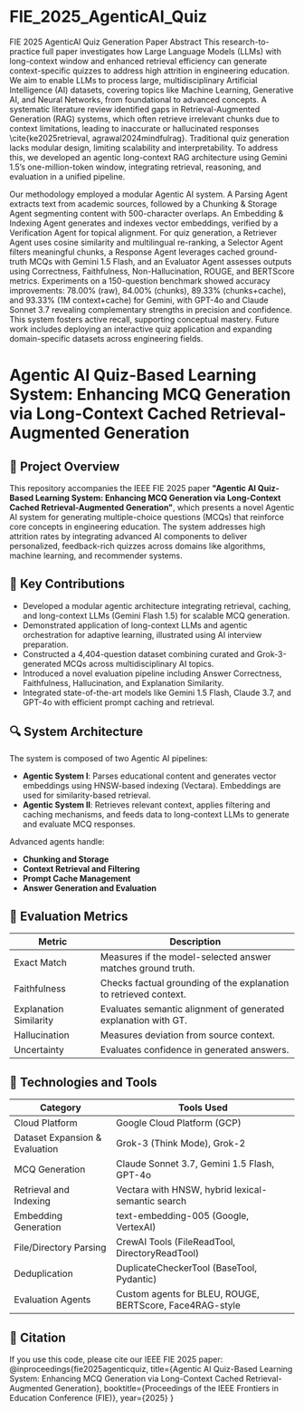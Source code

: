 # FIE_2025_AgenticAI_Quiz
FIE 2025 AgenticAI Quiz Generation Paper
Abstract
This research-to-practice full paper investigates how Large Language Models (LLMs) with long-context window and enhanced retrieval efficiency can generate context-specific quizzes to address high attrition in engineering education. We aim to enable LLMs to process large, multidisciplinary Artificial Intelligence (AI) datasets, covering topics like Machine Learning, Generative AI, and Neural Networks, from foundational to advanced concepts. A systematic literature review identified gaps in Retrieval-Augmented Generation (RAG) systems, which often retrieve irrelevant chunks due to context limitations, leading to inaccurate or hallucinated responses \cite{ke2025retrieval, agrawal2024mindfulrag}. Traditional quiz generation lacks modular design, limiting scalability and interpretability. To address this, we developed an agentic long-context RAG architecture using Gemini 1.5’s one-million-token window, integrating retrieval, reasoning, and evaluation in a unified pipeline.

Our methodology employed a modular Agentic AI system. A Parsing Agent extracts text from academic sources, followed by a Chunking & Storage Agent segmenting content with 500-character overlaps. An Embedding & Indexing Agent generates and indexes vector embeddings, verified by a Verification Agent for topical alignment. For quiz generation, a Retriever Agent uses cosine similarity and multilingual re-ranking, a Selector Agent filters meaningful chunks, a Response Agent leverages cached ground-truth MCQs with Gemini 1.5 Flash, and an Evaluator Agent assesses outputs using Correctness, Faithfulness, Non-Hallucination, ROUGE, and BERTScore metrics. Experiments on a 150-question benchmark showed accuracy improvements: 78.00\% (raw), 84.00\% (chunks), 89.33\% (chunks+cache), and 93.33\% (1M context+cache) for Gemini, with GPT-4o and Claude Sonnet 3.7 revealing complementary strengths in precision and confidence. This system fosters active recall, supporting conceptual mastery. Future work includes deploying an interactive quiz application and expanding domain-specific datasets across engineering fields.

# Agentic AI Quiz-Based Learning System: Enhancing MCQ Generation via Long-Context Cached Retrieval-Augmented Generation

## 📘 Project Overview
This repository accompanies the IEEE FIE 2025 paper **"Agentic AI Quiz-Based Learning System: Enhancing MCQ Generation via Long-Context Cached Retrieval-Augmented Generation"**, which presents a novel Agentic AI system for generating multiple-choice questions (MCQs) that reinforce core concepts in engineering education. The system addresses high attrition rates by integrating advanced AI components to deliver personalized, feedback-rich quizzes across domains like algorithms, machine learning, and recommender systems.

## 🧠 Key Contributions
- Developed a modular agentic architecture integrating retrieval, caching, and long-context LLMs (Gemini Flash 1.5) for scalable MCQ generation.
- Demonstrated application of long-context LLMs and agentic orchestration for adaptive learning, illustrated using AI interview preparation.
- Constructed a 4,404-question dataset combining curated and Grok-3-generated MCQs across multidisciplinary AI topics.
- Introduced a novel evaluation pipeline including Answer Correctness, Faithfulness, Hallucination, and Explanation Similarity.
- Integrated state-of-the-art models like Gemini 1.5 Flash, Claude 3.7, and GPT-4o with efficient prompt caching and retrieval.

## 🔍 System Architecture
The system is composed of two Agentic AI pipelines:
- **Agentic System I**: Parses educational content and generates vector embeddings using HNSW-based indexing (Vectara). Embeddings are used for similarity-based retrieval.
- **Agentic System II**: Retrieves relevant context, applies filtering and caching mechanisms, and feeds data to long-context LLMs to generate and evaluate MCQ responses.

Advanced agents handle:
- **Chunking and Storage**
- **Context Retrieval and Filtering**
- **Prompt Cache Management**
- **Answer Generation and Evaluation**

## 🧪 Evaluation Metrics
| Metric                | Description                                                      |
|-----------------------|------------------------------------------------------------------|
| Exact Match           | Measures if the model-selected answer  matches ground truth.     |
| Faithfulness          | Checks factual grounding of the explanation to retrieved context.|
| Explanation Similarity| Evaluates semantic alignment of generated explanation with GT.   |
| Hallucination         | Measures deviation from source context.                          |
| Uncertainty           | Evaluates confidence in generated answers.                       |

## 🧱 Technologies and Tools
| Category                       | Tools Used                                               |
|--------------------------------|----------------------------------------------------------|
| Cloud Platform                 | Google Cloud Platform (GCP)                              |
| Dataset Expansion \& Evaluation| Grok-3 (Think Mode), Grok-2                              |
| MCQ Generation                 | Claude Sonnet 3.7, Gemini 1.5 Flash, GPT-4o              |
| Retrieval and Indexing         | Vectara with HNSW, hybrid lexical-semantic search        |
| Embedding Generation           | text-embedding-005 (Google, VertexAI)                    |
| File/Directory Parsing         | CrewAI Tools (FileReadTool, DirectoryReadTool)           |
| Deduplication                  | DuplicateCheckerTool (BaseTool, Pydantic)                |
| Evaluation Agents              | Custom agents for BLEU, ROUGE, BERTScore, Face4RAG-style |

## 📜 Citation
If you use this code, please cite our IEEE FIE 2025 paper:
@inproceedings{fie2025agenticquiz, title={Agentic AI Quiz-Based Learning System: Enhancing MCQ Generation via Long-Context Cached Retrieval-Augmented Generation}, booktitle={Proceedings of the IEEE Frontiers in Education Conference (FIE)}, year={2025} }
